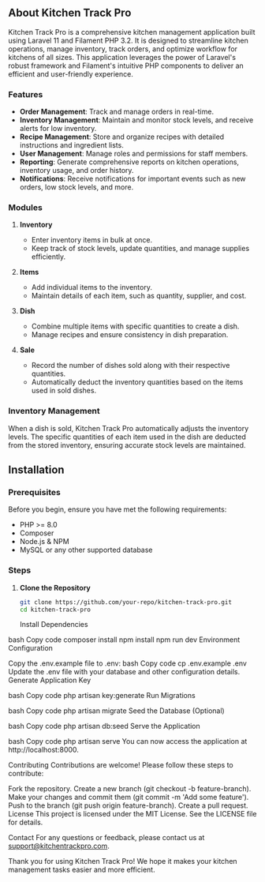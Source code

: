 ## About Kitchen Track Pro

Kitchen Track Pro is a comprehensive kitchen management application built using Laravel 11 and Filament PHP 3.2. It is designed to streamline kitchen operations, manage inventory, track orders, and optimize workflow for kitchens of all sizes. This application leverages the power of Laravel's robust framework and Filament's intuitive PHP components to deliver an efficient and user-friendly experience.

### Features

-   **Order Management**: Track and manage orders in real-time.
-   **Inventory Management**: Maintain and monitor stock levels, and receive alerts for low inventory.
-   **Recipe Management**: Store and organize recipes with detailed instructions and ingredient lists.
-   **User Management**: Manage roles and permissions for staff members.
-   **Reporting**: Generate comprehensive reports on kitchen operations, inventory usage, and order history.
-   **Notifications**: Receive notifications for important events such as new orders, low stock levels, and more.

### Modules

1. **Inventory**

    - Enter inventory items in bulk at once.
    - Keep track of stock levels, update quantities, and manage supplies efficiently.

2. **Items**

    - Add individual items to the inventory.
    - Maintain details of each item, such as quantity, supplier, and cost.

3. **Dish**

    - Combine multiple items with specific quantities to create a dish.
    - Manage recipes and ensure consistency in dish preparation.

4. **Sale**
    - Record the number of dishes sold along with their respective quantities.
    - Automatically deduct the inventory quantities based on the items used in sold dishes.

### Inventory Management

When a dish is sold, Kitchen Track Pro automatically adjusts the inventory levels. The specific quantities of each item used in the dish are deducted from the stored inventory, ensuring accurate stock levels are maintained.

## Installation

### Prerequisites

Before you begin, ensure you have met the following requirements:

-   PHP >= 8.0
-   Composer
-   Node.js & NPM
-   MySQL or any other supported database

### Steps

1. **Clone the Repository**

    ```bash
    git clone https://github.com/your-repo/kitchen-track-pro.git
    cd kitchen-track-pro
    ```

    Install Dependencies

bash
Copy code
composer install
npm install
npm run dev
Environment Configuration

Copy the .env.example file to .env:
bash
Copy code
cp .env.example .env
Update the .env file with your database and other configuration details.
Generate Application Key

bash
Copy code
php artisan key:generate
Run Migrations

bash
Copy code
php artisan migrate
Seed the Database (Optional)

bash
Copy code
php artisan db:seed
Serve the Application

bash
Copy code
php artisan serve
You can now access the application at http://localhost:8000.

Contributing
Contributions are welcome! Please follow these steps to contribute:

Fork the repository.
Create a new branch (git checkout -b feature-branch).
Make your changes and commit them (git commit -m 'Add some feature').
Push to the branch (git push origin feature-branch).
Create a pull request.
License
This project is licensed under the MIT License. See the LICENSE file for details.

Contact
For any questions or feedback, please contact us at support@kitchentrackpro.com.

Thank you for using Kitchen Track Pro! We hope it makes your kitchen management tasks easier and more efficient.
